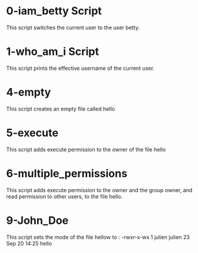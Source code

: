 # 0-iam_betty Script
This script switches the current user to the user betty.

# 1-who_am_i Script
This script prints the effective username of the current user.

# 4-empty
This script creates an empty file called hello

# 5-execute
This script adds execute permission to the owner of the file hello

# 6-multiple_permissions
This script adds execute permission to the owner and the group owner, and read permission to other users, to the file hello.

# 9-John_Doe
This script sets the mode of the file hellow to : -rwxr-x-wx 1 julien julien 23 Sep 20 14:25 hello
